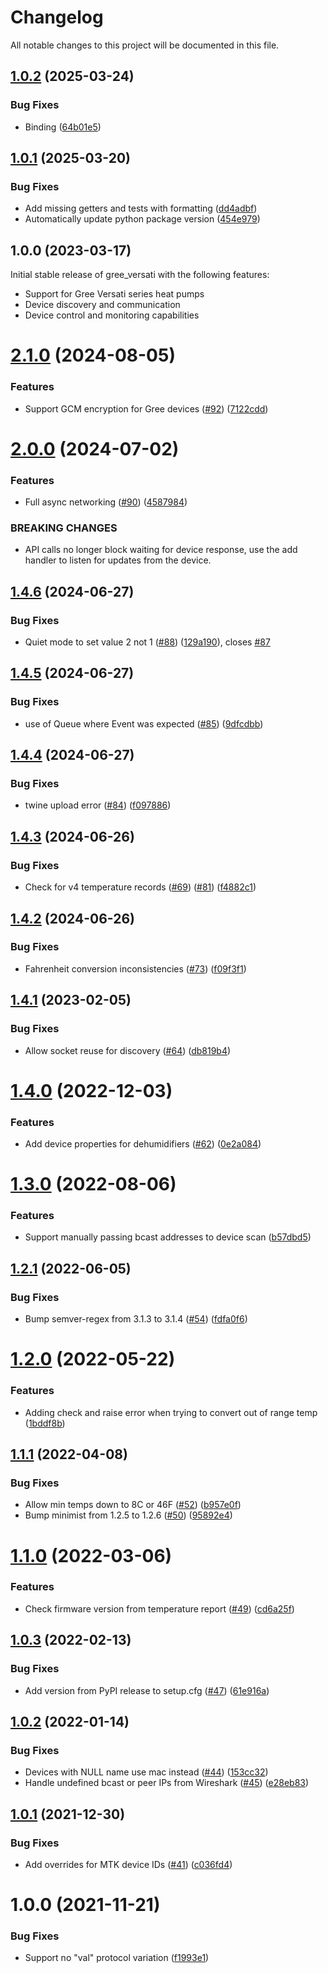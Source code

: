 # Changelog

All notable changes to this project will be documented in this file.

## [1.0.2](https://github.com/roihuvaara/greeclimate/compare/r1.0.1...r1.0.2) (2025-03-24)


### Bug Fixes

* Binding ([64b01e5](https://github.com/roihuvaara/greeclimate/commit/64b01e5b2082216419c2b3ca1d979b2bf0d998f9))

## [1.0.1](https://github.com/roihuvaara/greeclimate/compare/r1.0.0...r1.0.1) (2025-03-20)


### Bug Fixes

* Add missing getters and tests with formatting ([dd4adbf](https://github.com/roihuvaara/greeclimate/commit/dd4adbf46f6d03d0000883f7dbfaf91397b208f9))
* Automatically update python package version ([454e979](https://github.com/roihuvaara/greeclimate/commit/454e9790d701b461d12c2b62ce251ec02550821b))

## 1.0.0 (2023-03-17)

Initial stable release of gree_versati with the following features:
- Support for Gree Versati series heat pumps
- Device discovery and communication
- Device control and monitoring capabilities

# [2.1.0](https://github.com/cmroche/greeclimate/compare/v2.0.0...v2.1.0) (2024-08-05)


### Features

* Support GCM encryption for Gree devices ([#92](https://github.com/cmroche/greeclimate/issues/92)) ([7122cdd](https://github.com/cmroche/greeclimate/commit/7122cdd82597af82109a17bc32dcbfb97c78073c))

# [2.0.0](https://github.com/cmroche/greeclimate/compare/v1.4.6...v2.0.0) (2024-07-02)


### Features

* Full async networking ([#90](https://github.com/cmroche/greeclimate/issues/90)) ([4587984](https://github.com/cmroche/greeclimate/commit/4587984df8d01a1bc7a0b20f01590f455e361a0b))


### BREAKING CHANGES

* API calls no longer block waiting for device response, use the add
handler to listen for updates from the device.

## [1.4.6](https://github.com/cmroche/greeclimate/compare/v1.4.5...v1.4.6) (2024-06-27)


### Bug Fixes

* Quiet mode to set value 2 not 1 ([#88](https://github.com/cmroche/greeclimate/issues/88)) ([129a190](https://github.com/cmroche/greeclimate/commit/129a1905940a0c723dce4890e6d567346967137c)), closes [#87](https://github.com/cmroche/greeclimate/issues/87)

## [1.4.5](https://github.com/cmroche/greeclimate/compare/v1.4.4...v1.4.5) (2024-06-27)


### Bug Fixes

* use of Queue where Event was expected ([#85](https://github.com/cmroche/greeclimate/issues/85)) ([9dfcdbb](https://github.com/cmroche/greeclimate/commit/9dfcdbb9ae65b2c5e2f4c753e1fe7e6fa7de70a3))

## [1.4.4](https://github.com/cmroche/greeclimate/compare/v1.4.3...v1.4.4) (2024-06-27)


### Bug Fixes

* twine upload error ([#84](https://github.com/cmroche/greeclimate/issues/84)) ([f097886](https://github.com/cmroche/greeclimate/commit/f097886cc39cca1beb20188cf8e762f121874cdf))

## [1.4.3](https://github.com/cmroche/greeclimate/compare/v1.4.2...v1.4.3) (2024-06-26)


### Bug Fixes

* Check for v4 temperature records ([#69](https://github.com/cmroche/greeclimate/issues/69)) ([#81](https://github.com/cmroche/greeclimate/issues/81)) ([f4882c1](https://github.com/cmroche/greeclimate/commit/f4882c1e6e3bbad5b62a5c6284ec6dbc26131d3d))

## [1.4.2](https://github.com/cmroche/greeclimate/compare/v1.4.1...v1.4.2) (2024-06-26)


### Bug Fixes

* Fahrenheit conversion inconsistencies ([#73](https://github.com/cmroche/greeclimate/issues/73)) ([f09f3f1](https://github.com/cmroche/greeclimate/commit/f09f3f1433968269027ea1d27259c09bc787df43))

## [1.4.1](https://github.com/cmroche/greeclimate/compare/v1.4.0...v1.4.1) (2023-02-05)


### Bug Fixes

* Allow socket reuse for discovery ([#64](https://github.com/cmroche/greeclimate/issues/64)) ([db819b4](https://github.com/cmroche/greeclimate/commit/db819b496c98f89330debd5668d3f0bfff729441))

# [1.4.0](https://github.com/cmroche/greeclimate/compare/v1.3.0...v1.4.0) (2022-12-03)


### Features

* Add device properties for dehumidifiers ([#62](https://github.com/cmroche/greeclimate/issues/62)) ([0e2a084](https://github.com/cmroche/greeclimate/commit/0e2a0846a2dd4ed5221c5861f5e5cd857a2dca2b))

# [1.3.0](https://github.com/cmroche/greeclimate/compare/v1.2.1...v1.3.0) (2022-08-06)


### Features

* Support manually passing bcast addresses to device scan ([b57dbd5](https://github.com/cmroche/greeclimate/commit/b57dbd50d95d92479550592378f61372754a6fe9))

## [1.2.1](https://github.com/cmroche/greeclimate/compare/v1.2.0...v1.2.1) (2022-06-05)


### Bug Fixes

* Bump semver-regex from 3.1.3 to 3.1.4 ([#54](https://github.com/cmroche/greeclimate/issues/54)) ([fdfa0f6](https://github.com/cmroche/greeclimate/commit/fdfa0f6a8eb362a2956cdc5d83eb7b61e93229e5))

# [1.2.0](https://github.com/cmroche/greeclimate/compare/v1.1.1...v1.2.0) (2022-05-22)


### Features

* Adding check and raise error when trying to convert out of range temp ([1bddf8b](https://github.com/cmroche/greeclimate/commit/1bddf8b7b34b7c1889812ff5c5e89128a1a365ce))

## [1.1.1](https://github.com/cmroche/greeclimate/compare/v1.1.0...v1.1.1) (2022-04-08)


### Bug Fixes

* Allow min temps down to 8C or 46F ([#52](https://github.com/cmroche/greeclimate/issues/52)) ([b957e0f](https://github.com/cmroche/greeclimate/commit/b957e0f33a2578f229f5e016b42349f561bd898e))
* Bump minimist from 1.2.5 to 1.2.6 ([#50](https://github.com/cmroche/greeclimate/issues/50)) ([95892e4](https://github.com/cmroche/greeclimate/commit/95892e4c8619daad72081b40f1c077149341cfbd))

# [1.1.0](https://github.com/cmroche/greeclimate/compare/v1.0.3...v1.1.0) (2022-03-06)


### Features

* Check firmware version from temperature report ([#49](https://github.com/cmroche/greeclimate/issues/49)) ([cd6a25f](https://github.com/cmroche/greeclimate/commit/cd6a25f9556e6fd3d4871ac86883d114fc1e9b9e))

## [1.0.3](https://github.com/cmroche/greeclimate/compare/v1.0.2...v1.0.3) (2022-02-13)


### Bug Fixes

* Add version from PyPI release to setup.cfg ([#47](https://github.com/cmroche/greeclimate/issues/47)) ([61e916a](https://github.com/cmroche/greeclimate/commit/61e916a9578bea2c5f100708ea208c823356ad94))

## [1.0.2](https://github.com/cmroche/greeclimate/compare/v1.0.1...v1.0.2) (2022-01-14)


### Bug Fixes

* Devices with NULL name use mac instead ([#44](https://github.com/cmroche/greeclimate/issues/44)) ([153cc32](https://github.com/cmroche/greeclimate/commit/153cc328dbfb2975f221bedc959e57754e993702))
* Handle undefined bcast or peer IPs from Wireshark ([#45](https://github.com/cmroche/greeclimate/issues/45)) ([e28eb83](https://github.com/cmroche/greeclimate/commit/e28eb83a3ec5a06f3b69affda5411de485f5ded2))

## [1.0.1](https://github.com/cmroche/greeclimate/compare/v1.0.0...v1.0.1) (2021-12-30)


### Bug Fixes

* Add overrides for MTK device IDs ([#41](https://github.com/cmroche/greeclimate/issues/41)) ([c036fd4](https://github.com/cmroche/greeclimate/commit/c036fd4c58703d152bee282d23caac6a81875a29))

# 1.0.0 (2021-11-21)


### Bug Fixes

* Support no "val" protocol variation ([f1993e1](https://github.com/cmroche/greeclimate/commit/f1993e1c6a582d701bf7b354f3b60e7e229f939a))
